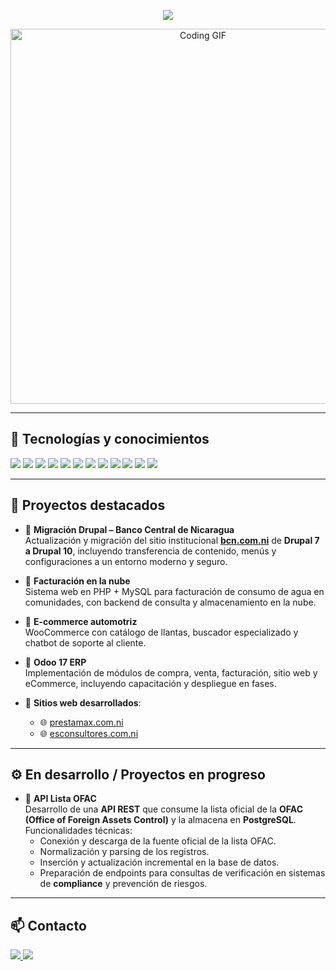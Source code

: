 <!-- Banner animado -->
<p align="center">
  <img src="https://capsule-render.vercel.app/api?type=wave&color=0:0f2027,100:2c5364&height=200&section=header&text=Marcelo%20Martínez&fontSize=40&fontColor=ffffff&animation=fadeIn&desc=Responsable%20de%20TI%20%7C%20Dev%20Web%20%7C%20Consultor%20en%20Sistemas%20Empresariales&descSize=14&descAlignY=60" />
</p>

<!-- GIF de código -->
<p align="center">
  <img src="https://media.giphy.com/media/l0HlNQ03J5JxX6lva/giphy.gif" alt="Coding GIF" width="600"/>
</p>

---

## 🚀 Tecnologías y conocimientos

<p align="left">
  <!-- Lenguajes -->
  <img src="https://img.shields.io/badge/PHP-777BB4?style=for-the-badge&logo=php&logoColor=white"/>
  <img src="https://img.shields.io/badge/Python-3776AB?style=for-the-badge&logo=python&logoColor=white"/>
  <img src="https://img.shields.io/badge/JavaScript-F7DF1E?style=for-the-badge&logo=javascript&logoColor=black"/>
  
  <!-- Frameworks / CMS -->
  <img src="https://img.shields.io/badge/Drupal-0678BE?style=for-the-badge&logo=drupal&logoColor=white"/>
  <img src="https://img.shields.io/badge/WordPress-21759B?style=for-the-badge&logo=wordpress&logoColor=white"/>
  <img src="https://img.shields.io/badge/WooCommerce-96588A?style=for-the-badge&logo=woocommerce&logoColor=white"/>
  <img src="https://img.shields.io/badge/Odoo-714B67?style=for-the-badge&logo=odoo&logoColor=white"/>

  <!-- Bases de Datos -->
  <img src="https://img.shields.io/badge/MySQL-4479A1?style=for-the-badge&logo=mysql&logoColor=white"/>
  <img src="https://img.shields.io/badge/PostgreSQL-316192?style=for-the-badge&logo=postgresql&logoColor=white"/>

  <!-- Infraestructura -->
  <img src="https://img.shields.io/badge/Docker-2496ED?style=for-the-badge&logo=docker&logoColor=white"/>
  <img src="https://img.shields.io/badge/Google%20Cloud-4285F4?style=for-the-badge&logo=google-cloud&logoColor=white"/>
  <img src="https://img.shields.io/badge/Networks-0F9D58?style=for-the-badge&logo=cisco&logoColor=white"/>
</p>

---

## 📌 Proyectos destacados

- 🔹 **Migración Drupal – Banco Central de Nicaragua**  
  Actualización y migración del sitio institucional **[bcn.com.ni](https://www.bcn.com.ni)** de **Drupal 7 a Drupal 10**, incluyendo transferencia de contenido, menús y configuraciones a un entorno moderno y seguro.  

- 🔹 **Facturación en la nube**  
  Sistema web en PHP + MySQL para facturación de consumo de agua en comunidades, con backend de consulta y almacenamiento en la nube.  

- 🔹 **E-commerce automotriz**  
  WooCommerce con catálogo de llantas, buscador especializado y chatbot de soporte al cliente.  

- 🔹 **Odoo 17 ERP**  
  Implementación de módulos de compra, venta, facturación, sitio web y eCommerce, incluyendo capacitación y despliegue en fases.  

- 🔹 **Sitios web desarrollados**:  
  - 🌐 [prestamax.com.ni](https://prestamax.com.ni)  
  - 🌐 [esconsultores.com.ni](https://esconsultores.com.ni)  

---

## ⚙️ En desarrollo / Proyectos en progreso

- 🔹 **API Lista OFAC**  
  Desarrollo de una **API REST** que consume la lista oficial de la **OFAC (Office of Foreign Assets Control)** y la almacena en **PostgreSQL**.  
  Funcionalidades técnicas:  
  - Conexión y descarga de la fuente oficial de la lista OFAC.  
  - Normalización y parsing de los registros.  
  - Inserción y actualización incremental en la base de datos.  
  - Preparación de endpoints para consultas de verificación en sistemas de **compliance** y prevención de riesgos.  

---

## 📫 Contacto

<p align="left">
  <a href="https://www.linkedin.com/" target="_blank">
    <img src="https://img.shields.io/badge/LinkedIn-0A66C2?style=for-the-badge&logo=linkedin&logoColor=white"/>
  </a>
  <a href="mailto:marktuay@gmail.com">
    <img src="https://img.shields.io/badge/Email-D14836?style=for-the-badge&logo=gmail&logoColor=white"/>
  </a>
</p>
